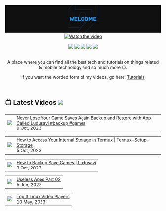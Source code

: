 <img src="https://raw.githubusercontent.com/LAP-Tutorials/files/main/banner/welcome-banner.gif">

<br />

<div align="center">

<a href="https://youtu.be/4sqDPseWlFQ?si=oN4jSXsoVw330HW5" target="_blank">
 <img src="http://img.youtube.com/vi/4sqDPseWlFQ/maxresdefault.jpg" alt="Watch the video" width="240" height="180" />
</a>

</div>

<br />

<div align="center">
<a href="https://www.youtube.com/channel/UCcrvHbgE3u_eDfYm6iJKEvg"><img src="https://img.shields.io/youtube/channel/subscribers/UCcrvHbgE3u_eDfYm6iJKEvg?label=channel%20subscribers&logo=youtube&logoColor=red&style=for-the-badge"></a>
<a href="https://www.youtube.com/channel/UCcrvHbgE3u_eDfYm6iJKEvg"><img src="https://img.shields.io/youtube/channel/views/UCcrvHbgE3u_eDfYm6iJKEvg?label=channel%20views&logo=youtube&logoColor=red&style=for-the-badge"></a>
<a href="https://twitter.com/LlewellynAdont1"><img src="https://img.shields.io/badge/Twitter-%231DA1F2.svg?style=for-the-badge&logo=Twitter&logoColor=white"></a>
<a href="https://www.instagram.com/lap_tutorials/"><img src="https://img.shields.io/badge/Instagram-%23E4405F.svg?style=for-the-badge&logo=Instagram&logoColor=white" /></a> <a href="https://www.patreon.com/LPTeach"><img src="https://img.shields.io/badge/Patreon-F96854?style=for-the-badge&logo=patreon&logoColor=white" /></a>
</div>

<br/>

<p align="center">A place where you can find all the best tech and tutorials on things related to mobile technology and so much more 😌.</p>

<p align="center">If you want the worded form of my videos, go here: <a href="https://github.com/LP-Teach/tutorials/blob/main/README.md">Tutorials</a></p>

<br/>

<h2>📺 Latest Videos   <a href="https://www.youtube.com/channel/UCcrvHbgE3u_eDfYm6iJKEvg"><img src="https://img.shields.io/badge/-Subscribe-red?style=for-the-badge&logo=youtube&logoColor=white" width="90px"/></a></h2>

<!-- YOUTUBE:START --><table><tr><td><a href="https://www.youtube.com/watch?v=uUDZH2VgLa8"><img width="140px" src="https://i.ytimg.com/vi/uUDZH2VgLa8/mqdefault.jpg"></a></td>
<td><a href="https://www.youtube.com/watch?v=uUDZH2VgLa8">Never Lose Your Game Saves Again Backup and Restore with App Called Ludusavi  #backup #games</a><br/>9 Oct, 2023</td></tr></table>
<table><tr><td><a href="https://www.youtube.com/watch?v=5zlE8KEz6wk"><img width="140px" src="https://i.ytimg.com/vi/5zlE8KEz6wk/mqdefault.jpg"></a></td>
<td><a href="https://www.youtube.com/watch?v=5zlE8KEz6wk">How to Access Your Internal Storage in Termux | Termux-Setup-Storage</a><br/>5 Oct, 2023</td></tr></table>
<table><tr><td><a href="https://www.youtube.com/watch?v=r2wZ5-SzrPM"><img width="140px" src="https://i.ytimg.com/vi/r2wZ5-SzrPM/mqdefault.jpg"></a></td>
<td><a href="https://www.youtube.com/watch?v=r2wZ5-SzrPM">How to Backup Save Games | Ludusavi</a><br/>3 Oct, 2023</td></tr></table>
<table><tr><td><a href="https://www.youtube.com/watch?v=S3Z8imcc61A"><img width="140px" src="https://i.ytimg.com/vi/S3Z8imcc61A/mqdefault.jpg"></a></td>
<td><a href="https://www.youtube.com/watch?v=S3Z8imcc61A">Useless Apps Part 02</a><br/>5 Jun, 2023</td></tr></table>
<table><tr><td><a href="https://www.youtube.com/watch?v=lYJUEe0_yzk"><img width="140px" src="https://i.ytimg.com/vi/lYJUEe0_yzk/mqdefault.jpg"></a></td>
<td><a href="https://www.youtube.com/watch?v=lYJUEe0_yzk">Top 3 Linux Video Players</a><br/>10 May, 2023</td></tr></table>
<!-- YOUTUBE:END -->
